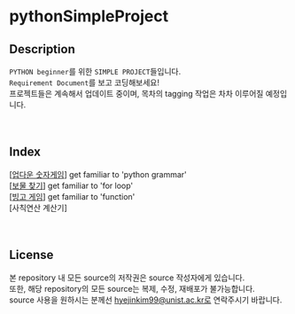 # pythonSimpleProject

## Description
`PYTHON beginner`를 위한 `SIMPLE PROJECT`들입니다.  
`Requirement Document`를 보고 코딩해보세요!  
프로젝트들은 계속해서 업데이트 중이며, 목차의 tagging 작업은 차차 이루어질 예정입니다.   
<br>
<br>

## Index
[[업다운 숫자게임](https://github.com/happyhddey/pythonSimpleProject/blob/main/project/updown/updownNumberGame.md)] get familiar to 'python grammar'   
[[보물 찾기](https://github.com/happyhddey/pythonSimpleProject/blob/main/project/treasureHunt/treasureHunt.md)] get familiar to 'for loop'   
[[빙고 게임](https://github.com/happyhddey/pythonSimpleProject/blob/main/project/allYouNeedIsFunction/bingoGame.md)] get familiar to 'function'   
[사칙연산 계산기]  
<br>
<br>

## License
본 repository 내 모든 source의 저작권은 source 작성자에게 있습니다.  
또한, 해당 repository의 모든 source는 복제, 수정, 재배포가 불가능합니다.   
source 사용을 원하시는 분께선 hyejinkim99@unist.ac.kr로 연락주시기 바랍니다.
<br>
<br>
